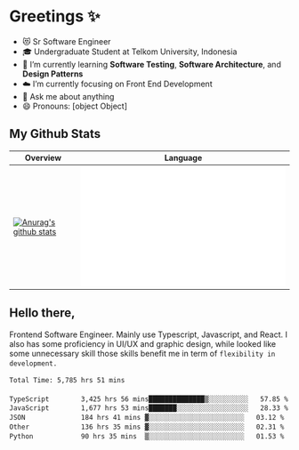 # Greetings ✨
- 😻 Sr Software Engineer
- 🎓 Undergraduate Student at Telkom University, Indonesia
- 🌱 I’m currently learning **Software Testing**, **Software Architecture**, and **Design Patterns**
- ☁️ I’m currently focusing on Front End Development
- 💬 Ask me about anything
- 😄 Pronouns: [object Object]

## My Github Stats

| Overview | Language |
| --- | --- |
|[![Anurag's github stats](https://github-readme-stats.vercel.app/api?username=abui-am&count_private=true)](https://github.com/anuraghazra/github-readme-stats)|![Language](https://raw.githubusercontent.com/abui-am/stats/c6455f656dfce7acd3951e5ec5b25d72af0b2ee3/generated/languages.svg)|

## Hello there, 
Frontend Software Engineer. 
Mainly use Typescript, Javascript, and React. I also has some proficiency in UI/UX and graphic design, while looked like some unnecessary skill those skills benefit me in term of `flexibility in development.`


<!--START_SECTION:waka-->

```txt
Total Time: 5,785 hrs 51 mins

TypeScript        3,425 hrs 56 mins██████████████▒░░░░░░░░░░   57.85 %
JavaScript        1,677 hrs 53 mins███████░░░░░░░░░░░░░░░░░░   28.33 %
JSON              184 hrs 41 mins ▓░░░░░░░░░░░░░░░░░░░░░░░░   03.12 %
Other             136 hrs 35 mins ▓░░░░░░░░░░░░░░░░░░░░░░░░   02.31 %
Python            90 hrs 35 mins  ▒░░░░░░░░░░░░░░░░░░░░░░░░   01.53 %
```

<!--END_SECTION:waka-->

